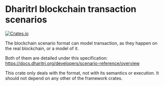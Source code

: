 # DharitrI blockchain transaction scenarios

[![Crates.io](https://img.shields.io/crates/v/dharitri-chain-scenario-format)](https://crates.io/crates/dharitri-chain-scenario-format)

The blockchain scenario format can model transaction, as they happen on the real blockchain, or a model of it.

Both of them are detailed under this specification: https://docs.dharitri.org/developers/scenario-reference/overview

This crate only deals with the format, not with its semantics or execution. It should not depend on any other of the framework crates.
